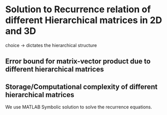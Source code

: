 # Solution to Recurrence relation of different Hierarchical matrices in 2D and 3D
choice -> dictates the hierarchical structure
## Error bound for matrix-vector product due to different hierarchical matrices

## Storage/Computational complexity of different hierarchical matrices

We use MATLAB Symbolic solution to solve the recurrence equations.

